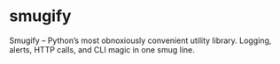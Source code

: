 # smugify
Smugify – Python’s most obnoxiously convenient utility library. Logging, alerts, HTTP calls, and CLI magic in one smug line.
